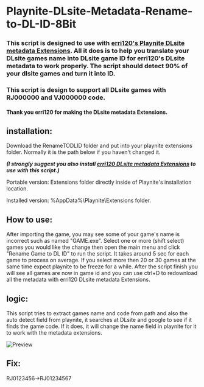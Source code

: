 # Playnite-DLsite-Metadata-Rename-to-DL-ID-8Bit

### This script is designed to use with [erri120's Playnite DLsite metadata Extensions](https://github.com/erri120/Playnite.Extensions). All it does is to help you translate your DLsite games name into DLsite game ID for erri120's DLsite metadata to work properly. The script should detect 90% of your dlsite games and turn it into ID.

### This script is design to support all DLsite games with RJ000000 and VJ000000 code.

#### Thank you erri120 for making the DLsite metadata Extensions.



## installation:
Download the RenameTODLID folder and put into your playnite extensions folder. Normally it is the path below if you haven't changed it.

***(I strongly suggest you also install [erri120 DLsite metadata Extensions](https://github.com/erri120/Playnite.Extensions) to use with this script.)***

Portable version: Extensions folder directly inside of Playnite's installation location.

Installed version: %AppData%\Playnite\Extensions folder.


## How to use:
After importing the game, you may see some of your game's name is incorrect such as named "GAME.exe". Select one or more (shift select) games you would like the change then open the main menu and click "Rename Game to DL ID" to run the script. It takes around 5 sec for each game to process on average. If you select more then 20 or 30 games at the same time expect playnite to be freeze for a while. After the script finish you will see all games are now in game id and you can use ctrl+D to redownload all the metadata with erri120 DLsite metadata Extensions.


## logic:
This script tries to extract games name and code from path and also the auto detect field from playnite, it searches at DLsite and google to see if it finds the game code. If it does, it will change the name field in playnite for it to work with the metadata extensions.



![Preview](/Preview.gif)

## Fix:
RJ0123456→RJ01234567
